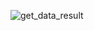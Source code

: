 ![get_data_result](https://github.com/user-attachments/assets/81fe0591-4a0a-4880-a014-e76ca2cc5b7d)
